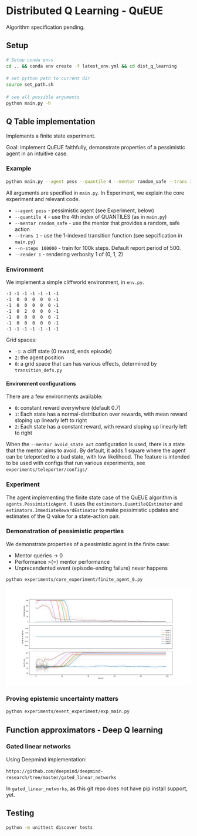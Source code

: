 # Distributed Q Learning - QuEUE

Algorithm specification pending.

## Setup

```bash
# Setup conda envs
cd .. && conda env create -f latest_env.yml && cd dist_q_learning

# set python path to current dir
source set_path.sh

# see all possible arguments
python main.py -h
```

## Q Table implementation

Implements a finite state experiment.

Goal: implement QuEUE faithfully, demonstrate properties of a pessimistic agent in an intuitive case.

### Example

```bash
python main.py --agent pess --quantile 4 --mentor random_safe --trans 1 --n-steps 100000 --render 1
```
All arguments are specified in `main.py`. In Experiment, we explain the core experiment and relevant code.

- `--agent pess` - pessimistic agent (see Experiment, below)
- `--quantile 4` - use the 4th index of QUANTILES (as in `main.py`)
- `--mentor random_safe` - use the mentor that provides a random, safe action
- `--trans 1` - use the 1-indexed transition function (see sepcification in `main.py`)
- `--n-steps 100000` - train for 100k steps. Default report period of 500.
- `--render 1` - rendering verbosity 1 of (0, 1, 2)

### Environment

We implement a simple cliffworld environment, in `env.py`.
```
-1 -1 -1 -1 -1 -1 -1
-1  0  0  0  0  0 -1
-1  0  0  0  0  0 -1
-1  0  2  0  0  0 -1
-1  0  0  0  0  0 -1
-1  0  0  0  0  0 -1
-1 -1 -1 -1 -1 -1 -1
```
Grid spaces:
- `-1`: a cliff state (0 reward, ends episode)
- `2`: the agent position
- `0`: a grid space that can has various effects, determined by `transition_defs.py`

#### Environment configurations

There are a few environments available:

- `0`: constant reward everywhere (default 0.7)
- `1`: Each state has a normal-distribution over rewards, with mean reward sloping up linearly left to right
- `2`: Each state has a constant reward, with reward sloping up linearly left to right

When the `--mentor avoid_state_act` configuration is used, there is a state that the mentor aims to avoid.
By default, it adds 1 square where the agent can be teleported to a bad state, with low likelihood.
The feature is intended to be used with configs that run various experiments, see `experiments/teleporter/configs/` 

### Experiment

The agent implementing the finite state case of the QuEUE algorithm is `agents.PessimisticAgent`. It uses the `estimators.QuantileQEstimator` and `estimators.ImmediateRewardEstimator` to make pessimistic updates and estimates of the Q value for a state-action pair.

### Demonstration of pessimistic properties

We demonstrate properties of a pessimistic agent in the finite case:

- Mentor queries -> 0
- Performance >(=) mentor performance
- Unprecendented event (episode-ending failure) never happens

```bash
python experiments/core_experiment/finite_agent_0.py
```

![Experimental results](experiments/core_experiment/saved_results/Bigger_agent_pess_trans_2_n_100_steps_200_mentor_random_safe_earlystop_0_init_zero_True.png "Experimental results for a pessimistic agent")

### Proving epistemic uncertainty matters

```bash
python experiments/event_experiment/exp_main.py
```

## Function approximators - Deep Q learning

### Gated linear networks

Using Deepmind implementation:

`https://github.com/deepmind/deepmind-research/tree/master/gated_linear_networks`

In `gated_linear_networks`, as this git repo does not have pip install support, yet.

## Testing

```bash
python -m unittest discover tests
```
